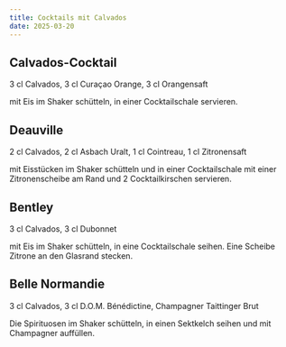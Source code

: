 ```yaml
---
title: Cocktails mit Calvados
date: 2025-03-20
---
```


## Calvados-Cocktail

3 cl Calvados, 3 cl Curaçao Orange, 3 cl Orangensaft

mit Eis im Shaker schütteln, in einer Cocktailschale servieren.

## Deauville

2 cl Calvados, 2 cl Asbach Uralt, 1 cl Cointreau, 1 cl Zitronensaft

mit Eisstücken im Shaker schütteln und in einer Cocktailschale mit einer Zitronenscheibe am Rand und 2 Cocktailkirschen servieren.

## Bentley

3 cl Calvados, 3 cl Dubonnet

mit Eis im Shaker schütteln, in eine Cocktailschale seihen. Eine Scheibe Zitrone an den Glasrand stecken.

## Belle Normandie

3 cl Calvados, 3 cl D.O.M. Bénédictine, Champagner Taittinger Brut

Die Spirituosen im Shaker schütteln, in einen Sektkelch seihen und mit Champagner auffüllen.
